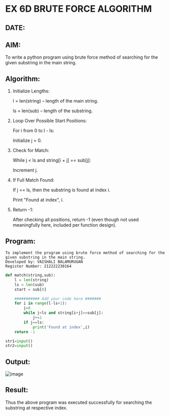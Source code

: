 # EX 6D BRUTE FORCE ALGORITHM
## DATE:
## AIM:
To write a python program using brute force method of searching for the given substring in the main string.

## Algorithm:
1. Initialize Lengths:

    l = len(string) – length of the main string.

    ls = len(sub) – length of the substring.

2. Loop Over Possible Start Positions:

    For i from 0 to l - ls:

    Initialize j = 0.

3. Check for Match:

    While j < ls and string[i + j] == sub[j]:

    Increment j.

4. If Full Match Found:

    If j == ls, then the substring is found at index i.

    Print "Found at index", i.

5. Return -1:

    After checking all positions, return -1 (even though not used meaningfully here, included per function design).

## Program:
```
To implement the program using brute force method of searching for the given substring in the main string.
Developed by: VAISHALI BALAMURUGAN
Register Number: 212222230164
```
```PYTHON
def match(string,sub):
    l = len(string)
    ls = len(sub)
    start = sub[0]

    ########### Add your code here #######
    for i in range(l-ls+1):
        j=0
        while j<ls and string[i+j]==sub[j]:
            j+=1
        if j==ls:
            print('Found at index',i)
    return -1

str1=input()
str2=input()

```
## Output:
![image](https://github.com/user-attachments/assets/1456de64-9be8-4b45-ad8a-a15cf9c1d9ec)

## Result:
Thus the above program was executed successfully for searching the substring at respective index.

